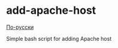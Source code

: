 # add-apache-host

[По-русски](/sashasushko/add-apache-host/blob/master/README.ru.md)

Simple bash script for adding Apache host
